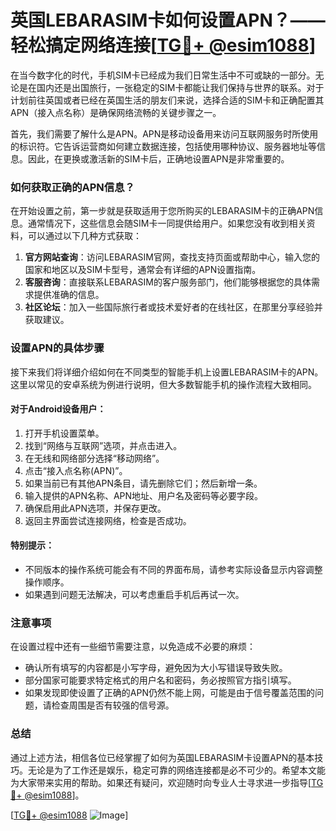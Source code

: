 # 英国LEBARASIM卡如何设置APN？——轻松搞定网络连接[[TG💪+ @esim1088](https://t.me/s/esim1088)]

在当今数字化的时代，手机SIM卡已经成为我们日常生活中不可或缺的一部分。无论是在国内还是出国旅行，一张稳定的SIM卡都能让我们保持与世界的联系。对于计划前往英国或者已经在英国生活的朋友们来说，选择合适的SIM卡和正确配置其APN（接入点名称）是确保网络流畅的关键步骤之一。

首先，我们需要了解什么是APN。APN是移动设备用来访问互联网服务时所使用的标识符。它告诉运营商如何建立数据连接，包括使用哪种协议、服务器地址等信息。因此，在更换或激活新的SIM卡后，正确地设置APN是非常重要的。

### 如何获取正确的APN信息？

在开始设置之前，第一步就是获取适用于您所购买的LEBARASIM卡的正确APN信息。通常情况下，这些信息会随SIM卡一同提供给用户。如果您没有收到相关资料，可以通过以下几种方式获取：

1. **官方网站查询**：访问LEBARASIM官网，查找支持页面或帮助中心，输入您的国家和地区以及SIM卡型号，通常会有详细的APN设置指南。
2. **客服咨询**：直接联系LEBARASIM的客户服务部门，他们能够根据您的具体需求提供准确的信息。
3. **社区论坛**：加入一些国际旅行者或技术爱好者的在线社区，在那里分享经验并获取建议。

### 设置APN的具体步骤

接下来我们将详细介绍如何在不同类型的智能手机上设置LEBARASIM卡的APN。这里以常见的安卓系统为例进行说明，但大多数智能手机的操作流程大致相同。

#### 对于Android设备用户：
1. 打开手机设置菜单。
2. 找到“网络与互联网”选项，并点击进入。
3. 在无线和网络部分选择“移动网络”。
4. 点击“接入点名称(APN)”。
5. 如果当前已有其他APN条目，请先删除它们；然后新增一条。
6. 输入提供的APN名称、APN地址、用户名及密码等必要字段。
7. 确保启用此APN选项，并保存更改。
8. 返回主界面尝试连接网络，检查是否成功。

#### 特别提示：
- 不同版本的操作系统可能会有不同的界面布局，请参考实际设备显示内容调整操作顺序。
- 如果遇到问题无法解决，可以考虑重启手机后再试一次。

### 注意事项

在设置过程中还有一些细节需要注意，以免造成不必要的麻烦：
- 确认所有填写的内容都是小写字母，避免因为大小写错误导致失败。
- 部分国家可能要求特定格式的用户名和密码，务必按照官方指引填写。
- 如果发现即使设置了正确的APN仍然不能上网，可能是由于信号覆盖范围的问题，请检查周围是否有较强的信号源。

### 总结

通过上述方法，相信各位已经掌握了如何为英国LEBARASIM卡设置APN的基本技巧。无论是为了工作还是娱乐，稳定可靠的网络连接都是必不可少的。希望本文能为大家带来实用的帮助。如果还有疑问，欢迎随时向专业人士寻求进一步指导[[TG💪+ @esim1088](https://t.me/s/esim1088)]。

[[TG💪+ @esim1088](https://t.me/s/esim1088) ![Image](https://i.postimg.cc/4NQfJmqS/Snipaste-2025-05-13-00-14-12.png)]